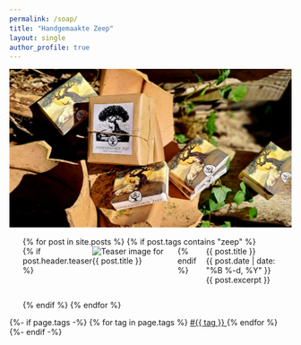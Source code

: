 ```yaml
---
permalink: /soap/
title: "Handgemaakte Zeep"
layout: single
author_profile: true
---
```

![zeep verpakkingen](/assets/images/zeep1.jpg "mooie zeepjes")


<div class="custom-list-container">
<ul style="list-style-type: none;">
    {% for post in site.posts %}
        {% if post.tags contains "zeep" %}
            <li style="margin-bottom: 2em;">
                <a href="{{ post.url }}" style="text-decoration:none;">
                    <div style="display: flex; align-items: flex-start;">
                        {% if post.header.teaser %}
                            <img src="{{ post.header.teaser }}" alt="Teaser image for {{ post.title }}" style="max-width:200px; margin-right:1em;">
                        {% endif %}
                        <div>
                            <div class="custom-post-title">{{ post.title }}</div>
                            <div id="custom-post-date">
                                <i class="fas fa-fw fa-calendar-alt"></i>
                                {{ post.date | date: "%B %-d, %Y" }}
                            </div>
                            <div>{{ post.excerpt }}</div>
                        </div>
                    </div>
                </a>
            </li>
        {% endif %}
    {% endfor %}
</ul>
</div>
{%- if page.tags -%}
        {% for tag in page.tags %}
                <a href="{{site.baseurl}}/archive.html#{{tag | slugize}}">
                        #{{ tag }}
                </a>
        {% endfor %}
{%- endif -%}

